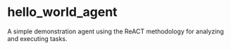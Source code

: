 # hello_world_agent
A simple demonstration agent using the ReACT methodology for analyzing and executing tasks.
